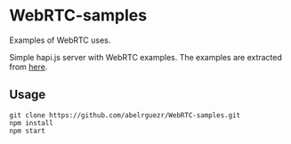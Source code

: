# WebRTC-samples
Examples of WebRTC uses.

Simple hapi.js server with WebRTC examples. The examples are extracted from [here](https://github.com/spromano/WebRTC_Book).

## Usage

```
git clone https://github.com/abelrguezr/WebRTC-samples.git
npm install
npm start
```
